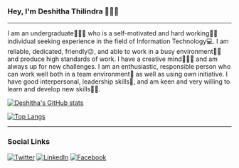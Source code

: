 ### Hey, I'm Deshitha Thilindra 👨🏻‍💻
<hr>

I am an undergraduate👨🏻‍🎓 who is a self-motivated and hard working🧗🏻 individual seeking experience in the field of Information Technology💻. I am reliable, dedicated, friendly😉, and able to work in a busy environment🙇🏻 and produce high standards of work. I have a creative mind👨🏻‍🎨 and am always up for new challenges. I am an enthusiastic, responsible person who can work well both in a team environment🤪 as well as using own initiative. I have good interpersonal, leadership skills🤗, and am keen and very willing to learn and develop new skills🕵🏻.

[![Deshitha's GitHub stats](https://github-readme-stats.vercel.app/api?username=ddthilindra)](https://github.com/anuraghazra/github-readme-stats)


[![Top Langs](https://github-readme-stats.vercel.app/api/top-langs/?username=ddthilindra&layout=compact)](https://github.com/anuraghazra/github-readme-stats)

<hr>


### Social Links 
 [![Twitter][1.2]][1] [![LinkedIn][2.2]][2] [![Facebook][2.1]][3]



[1.2]: http://i.imgur.com/wWzX9uB.png (twitter icon without padding)
[2.2]: https://raw.githubusercontent.com/MartinHeinz/MartinHeinz/master/linkedin-3-16.png (LinkedIn icon without padding)
[2.1]: http://i.imgur.com/P3YfQoD.png (facebook icon with padding)



[1]: https://twitter.com/ddthilindra
[2]: https://www.linkedin.com/in/deshitha-thilindra-4b70941b9/
[3]: https://www.facebook.com/ddthilindra/
[4]: https://www.instagram.com/deshitha_thilindra/
